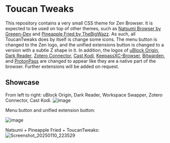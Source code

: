 # Toucan Tweaks

This repository contains a very small CSS theme for Zen Browser. It is expected to be used on top of other themes, such as [Natsumi Browser by Greeen-Dev](https://github.com/greeeen-dev/natsumi-browser) and [Pineapple Fried by TheBigWazz](https://github.com/TheBigWazz/Pineapple-Fried). As such, all ToucanTweaks does by itself is change some icons. The menu button is changed to the Zen logo, and the unified extensions button is changed to a version with a subtle Z shape in it. In addition, the logos of [uBlock Origin](https://addons.mozilla.org/en-US/firefox/addon/ublock-origin/?utm_source=addons.mozilla.org&utm_medium=referral&utm_content=search), [Dark Reader](https://addons.mozilla.org/en-US/firefox/addon/darkreader/?utm_source=addons.mozilla.org&utm_medium=referral&utm_content=search), [Zotero Connector](https://www.zotero.org/download/connectors), [Cast Kodi](https://addons.mozilla.org/en-US/firefox/addon/castkodi/?utm_source=addons.mozilla.org&utm_medium=referral&utm_content=search), [KeepassXC-Browser](https://addons.mozilla.org/en-US/firefox/addon/keepassxc-browser/?utm_source=addons.mozilla.org&utm_medium=referral&utm_content=search), [Bitwarden](https://addons.mozilla.org/en-US/firefox/addon/bitwarden-password-manager/?utm_source=addons.mozilla.org&utm_medium=referral&utm_content=search), and [ProtonPass](https://addons.mozilla.org/en-US/firefox/addon/proton-pass/?utm_source=addons.mozilla.org&utm_medium=referral&utm_content=search) are changed to appear like they are a native part of the browser. Further extensions will be added on request.

## Showcase

From left to right: uBlock Origin, Dark Reader, Workspace Swapper, Zotero Connector, Cast Kodi.
![image](https://github.com/user-attachments/assets/2e399674-7905-4f37-a983-2d994572921a)

Menu button and unified extension button:

![image](https://github.com/user-attachments/assets/ac6962b7-89f0-4bdd-8053-8c5d564d4d4d)

Natsumi + Pineapple Fried + ToucanTweaks: 
![Screenshot_20250110_223529](https://github.com/user-attachments/assets/53f24525-e1f8-451d-9f6a-67f2ce2fb2d4)